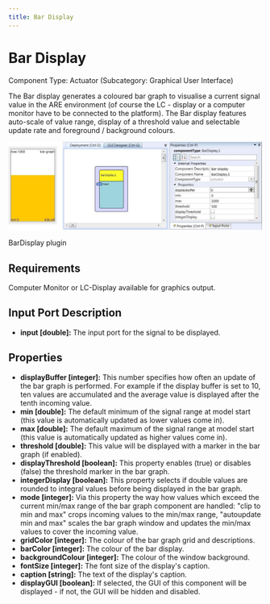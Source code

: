 ```yaml
---
title: Bar Display
---
```


# Bar Display

Component Type: Actuator (Subcategory: Graphical User Interface)

The Bar display generates a coloured bar graph to visualise a current signal value in the ARE environment (of course the LC - display or a computer monitor have to be connected to the platform). The Bar display features auto-scale of value range, display of a threshold value and selectable update rate and foreground / background colours.

![Screenshot: BarDisplay plugin](img/bardisplay.jpg "Screenshot: BarDisplay plugin")

BarDisplay plugin

## Requirements

Computer Monitor or LC-Display available for graphics output.

## Input Port Description

*   **input \[double\]:** The input port for the signal to be displayed.

## Properties

*   **displayBuffer \[integer\]:** This number specifies how often an update of the bar graph is performed. For example if the display buffer is set to 10, ten values are accumulated and the average value is displayed after the tenth incoming value.
*   **min \[double\]:** The default minimum of the signal range at model start (this value is automatically updated as lower values come in).
*   **max \[double\]:** The default maximum of the signal range at model start (this value is automatically updated as higher values come in).
*   **threshold \[double\]:** This value will be displayed with a marker in the bar graph (if enabled).
*   **displayThreshold \[boolean\]:** This property enables (true) or disables (false) the threshold marker in the bar graph.
*   **integerDisplay \[boolean\]:** This property selects if double values are rounded to integral values before being displayed in the bar graph.
*   **mode \[integer\]:** Via this property the way how values which exceed the current min/max range of the bar graph component are handled: "clip to min and max" crops incoming values to the min/max range, "autoupdate min and max" scales the bar graph window and updates the min/max values to cover the incoming value.
*   **gridColor \[integer\]:** The colour of the bar graph grid and descriptions.
*   **barColor \[integer\]:** The colour of the bar display.
*   **backgroundColour \[integer\]:** The colour of the window background.
*   **fontSize \[integer\]:** The font size of the display's caption.
*   **caption \[string\]:** The text of the display's caption.
*   **displayGUI \[boolean\]:** If selected, the GUI of this component will be displayed - if not, the GUI will be hidden and disabled.
